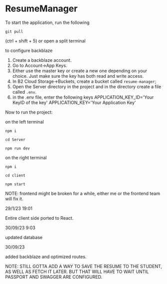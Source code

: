 # ResumeManager

To start the application, run the following

`git pull`

(ctrl + shift + 5) or open a split terminal


to configure backblaze
1. Create a backblaze account.
2. Go to Account->App Keys.
3. Either use the master key or create a new one depending on your choice. Just make sure the key has both read and write access.
4. In B2 Cloud Storage->Buckets, create a bucket called `resume-manager`;
5. Open the Server directory in the project and in the directory create a file called `.env`.
6. in the .env file, enter the following keys
    APPLICATION_KEY_ID='Your KeyID of the key'
    APPLICATION_KEY='Your Application Key'

Now to run the project:


on the left terminal

`npm i`

`cd Server`

`npm run dev`


on the right terminal

`npm i`

`cd client`

`npm start`


NOTE: frontend might be broken for a while, either me or the frontend team will fix it.

29/1/23 19:01

Entire client side ported to React.


30/09/23 9:03

updated database

30/09/23

added backblaze and optimized routes.

NOTE: STILL GOTTA ADD A WAY TO SAVE THE RESUME TO THE STUDENT, AS WELL AS FETCH IT LATER. BUT THAT WILL HAVE TO WAIT UNTIL PASSPORT AND SWAGGER ARE CONFIGURED.
